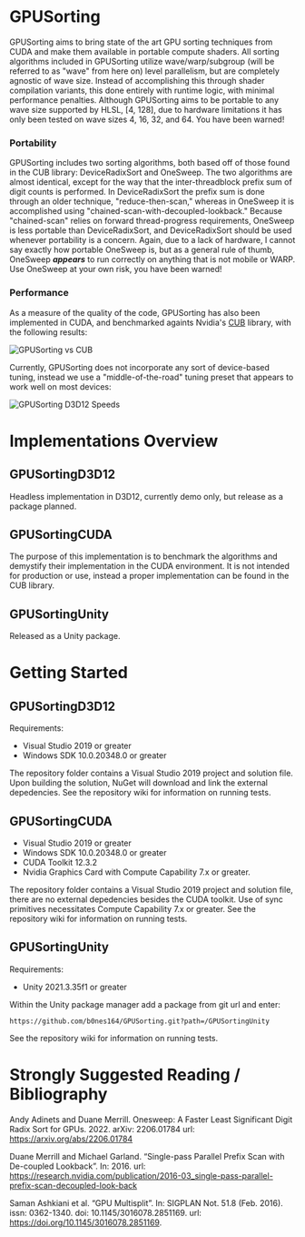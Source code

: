 # GPUSorting

GPUSorting aims to bring state of the art GPU sorting techniques from CUDA and make them available in portable compute shaders. All sorting algorithms included in GPUSorting utilize wave/warp/subgroup (will be referred to as "wave" from here on) level parallelism, but are completely agnostic of wave size. Instead of accomplishing this through shader compilation variants, this done entirely with runtime logic, with minimal performance penalties. Although GPUSorting aims to be portable to any wave size supported by HLSL, [4, 128], due to hardware limitations it has only been tested on wave sizes 4, 16, 32, and 64. You have been warned!

### Portability
GPUSorting includes two sorting algorithms, both based off of those found in the CUB library: DeviceRadixSort and OneSweep. The two algorithms are almost identical, except for the way that the inter-threadblock prefix sum of digit counts is performed. In DeviceRadixSort the prefix sum is done through an older technique, "reduce-then-scan," whereas in OneSweep it is accomplished using "chained-scan-with-decoupled-lookback." Because "chained-scan" relies on forward thread-progress requirements, OneSweep is less portable than DeviceRadixSort, and DeviceRadixSort should be used whenever portability is a concern. Again, due to a lack of hardware, I cannot say exactly how portable OneSweep is, but as a general rule of thumb, OneSweep ***appears*** to run correctly on anything that is not mobile or WARP. Use OneSweep at your own risk, you have been warned! 

### Performance
As a measure of the quality of the code, GPUSorting has also been implemented in CUDA, and benchmarked againts Nvidia's [CUB](https://github.com/NVIDIA/cccl) library, with the following results:

![GPUSorting vs CUB](https://github.com/b0nes164/GPUSorting/assets/68340554/ab29deec-25bb-438c-81f6-3c121b1e1638)

Currently, GPUSorting does not incorporate any sort of device-based tuning, instead we use a "middle-of-the-road" tuning preset that appears to work well on most devices:

![GPUSorting D3D12 Speeds](https://github.com/b0nes164/GPUSorting/assets/68340554/df6fe396-339f-4061-8d55-94f4cf61dd48)

# Implementations Overview

## GPUSortingD3D12

Headless implementation in D3D12, currently demo only, but release as a package planned.

## GPUSortingCUDA

The purpose of this implementation is to benchmark the algorithms and demystify their implementation in the CUDA environment. It is not intended for production or use, instead a proper implementation can be found in the CUB library.

## GPUSortingUnity

Released as a Unity package.

# Getting Started

## GPUSortingD3D12

Requirements:
* Visual Studio 2019 or greater
* Windows SDK 10.0.20348.0 or greater

The repository folder contains a Visual Studio 2019 project and solution file. Upon building the solution, NuGet will download and link the external depedencies.
See the repository wiki for information on running tests.

## GPUSortingCUDA
* Visual Studio 2019 or greater
* Windows SDK 10.0.20348.0 or greater
* CUDA Toolkit 12.3.2
* Nvidia Graphics Card with Compute Capability 7.x or greater.
  
The repository folder contains a Visual Studio 2019 project and solution file, there are no external depedencies besides the CUDA toolkit. Use of sync primitives necessitates Compute Capability 7.x or greater. See the repository wiki for information on running tests.

## GPUSortingUnity

Requirements: 
* Unity 2021.3.35f1 or greater

Within the Unity package manager add a package from git url and enter:

`https://github.com/b0nes164/GPUSorting.git?path=/GPUSortingUnity`

See the repository wiki for information on running tests.

# Strongly Suggested Reading / Bibliography

Andy Adinets and Duane Merrill. Onesweep: A Faster Least Significant Digit Radix Sort for GPUs. 2022. arXiv: 2206.01784 url: https://arxiv.org/abs/2206.01784

Duane Merrill and Michael Garland. “Single-pass Parallel Prefix Scan with De-coupled Lookback”. In: 2016. url: https://research.nvidia.com/publication/2016-03_single-pass-parallel-prefix-scan-decoupled-look-back

Saman Ashkiani et al. “GPU Multisplit”. In: SIGPLAN Not. 51.8 (Feb. 2016). issn: 0362-1340. doi: 10.1145/3016078.2851169. url: https://doi.org/10.1145/3016078.2851169.
